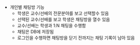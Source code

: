 - 개인별 채팅방 기능
  - 학생은 교수/선배의 전문분야를 보고 선택할수 있음
  - 선택된 교수/선배를 보고 학생은 채팅방을 열수 있음
  - 교수/선배는 학생과 1:N 채팅을 수행함
  - 채팅은 DB에 저장됨
  - 로그인을 수행하면 채팅방을 닫기 전까지는 채팅 기록이 남아 있음
